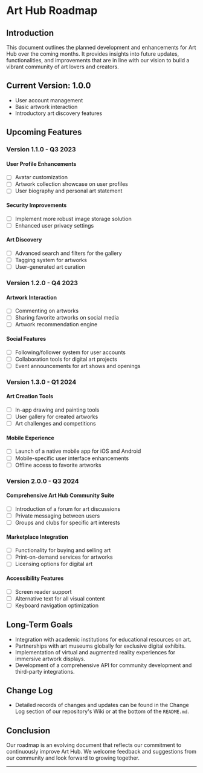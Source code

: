 # Art Hub Roadmap

## Introduction

This document outlines the planned development and enhancements for Art Hub over the coming months. It provides insights into future updates, functionalities, and improvements that are in line with our vision to build a vibrant community of art lovers and creators.

## Current Version: 1.0.0

- User account management
- Basic artwork interaction
- Introductory art discovery features

## Upcoming Features

### Version 1.1.0 - Q3 2023

#### User Profile Enhancements

- [ ] Avatar customization
- [ ] Artwork collection showcase on user profiles
- [ ] User biography and personal art statement

#### Security Improvements

- [ ] Implement more robust image storage solution
- [ ] Enhanced user privacy settings

#### Art Discovery

- [ ] Advanced search and filters for the gallery
- [ ] Tagging system for artworks
- [ ] User-generated art curation

### Version 1.2.0 - Q4 2023

#### Artwork Interaction

- [ ] Commenting on artworks
- [ ] Sharing favorite artworks on social media
- [ ] Artwork recommendation engine

#### Social Features

- [ ] Following/follower system for user accounts
- [ ] Collaboration tools for digital art projects
- [ ] Event announcements for art shows and openings

### Version 1.3.0 - Q1 2024

#### Art Creation Tools

- [ ] In-app drawing and painting tools
- [ ] User gallery for created artworks
- [ ] Art challenges and competitions

#### Mobile Experience

- [ ] Launch of a native mobile app for iOS and Android
- [ ] Mobile-specific user interface enhancements
- [ ] Offline access to favorite artworks

### Version 2.0.0 - Q3 2024

#### Comprehensive Art Hub Community Suite

- [ ] Introduction of a forum for art discussions
- [ ] Private messaging between users
- [ ] Groups and clubs for specific art interests

#### Marketplace Integration

- [ ] Functionality for buying and selling art
- [ ] Print-on-demand services for artworks
- [ ] Licensing options for digital art

#### Accessibility Features

- [ ] Screen reader support
- [ ] Alternative text for all visual content
- [ ] Keyboard navigation optimization

## Long-Term Goals

- Integration with academic institutions for educational resources on art.
- Partnerships with art museums globally for exclusive digital exhibits.
- Implementation of virtual and augmented reality experiences for immersive artwork displays.
- Development of a comprehensive API for community development and third-party integrations.

## Change Log

- Detailed records of changes and updates can be found in the Change Log section of our repository's Wiki or at the bottom of the `README.md`.

## Conclusion

Our roadmap is an evolving document that reflects our commitment to continuously improve Art Hub. We welcome feedback and suggestions from our community and look forward to growing together.

---
